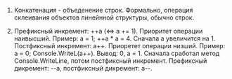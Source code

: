 1. Конкатенация - объеденение строк. Формально, операция склеивания объектов линейнной структуры, обычно строк. 

2. Префиксный инкремент: ++a (<=> a += 1). Приоритет операции наивысший. Пример: a = 1; ++a * a = 4. Сначала а увеличится на 1.
   Постфиксный инкремент: a++. Приоретет операции низший. Пример: a = 0; Console.WriteL(a++). Вывод: 0, a = 1. Сначала сработал метод Console.WriteLine, потом постфиксный инкремент.
   Префиксный дикремент: --а, постфиксный дикремент: а--.
